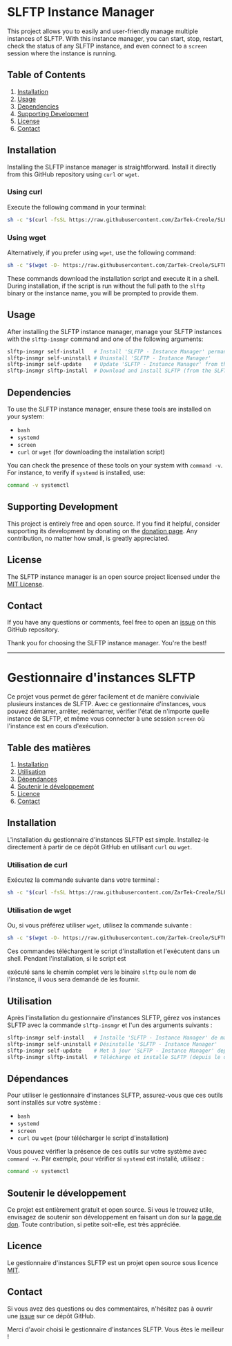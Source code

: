# SLFTP Instance Manager

This project allows you to easily and user-friendly manage multiple instances of SLFTP. With this instance manager, you can start, stop, restart, check the status of any SLFTP instance, and even connect to a `screen` session where the instance is running.

## Table of Contents

1. [Installation](#installation)
2. [Usage](#usage)
3. [Dependencies](#dependencies)
4. [Supporting Development](#supporting-development)
5. [License](#license)
6. [Contact](#contact)

## Installation

Installing the SLFTP instance manager is straightforward. Install it directly from this GitHub repository using `curl` or `wget`.

### Using curl

Execute the following command in your terminal:

```bash
sh -c "$(curl -fsSL https://raw.githubusercontent.com/ZarTek-Creole/SLFTP-Instance-Manager/main/slftp-insmgr)" -- self-install
```

### Using wget

Alternatively, if you prefer using `wget`, use the following command:

```bash
sh -c "$(wget -O- https://raw.githubusercontent.com/ZarTek-Creole/SLFTP-Instance-Manager/main/slftp-insmgr)" -- self-install
```

These commands download the installation script and execute it in a shell. During installation, if the script is run without the full path to the `slftp` binary or the instance name, you will be prompted to provide them.

## Usage

After installing the SLFTP instance manager, manage your SLFTP instances with the `slftp-insmgr` command and one of the following arguments:

```bash
slftp-insmgr self-install   # Install 'SLFTP - Instance Manager' permanently
slftp-insmgr self-uninstall # Uninstall 'SLFTP - Instance Manager'
slftp-insmgr self-update    # Update 'SLFTP - Instance Manager' from the GitHub repository
slftp-insmgr slftp-install  # Download and install SLFTP (from the SLFTP GitLab repository)
```

## Dependencies

To use the SLFTP instance manager, ensure these tools are installed on your system:

- `bash`
- `systemd`
- `screen`
- `curl` or `wget` (for downloading the installation script)

You can check the presence of these tools on your system with `command -v`. For instance, to verify if `systemd` is installed, use:

```bash
command -v systemctl
```

## Supporting Development

This project is entirely free and open source. If you find it helpful, consider supporting its development by donating on the [donation page](https://github.com/ZarTek-Creole/DONATE). Any contribution, no matter how small, is greatly appreciated.

## License

The SLFTP instance manager is an open source project licensed under the [MIT License](LICENSE).

## Contact

If you have any questions or comments, feel free to open an [issue](https://github.com/ZarTek-Creole/SLFTP-Instance-Manager/issues) on this GitHub repository.

Thank you for choosing the SLFTP instance manager. You're the best!

---

# Gestionnaire d'instances SLFTP

Ce projet vous permet de gérer facilement et de manière conviviale plusieurs instances de SLFTP. Avec ce gestionnaire d'instances, vous pouvez démarrer, arrêter, redémarrer, vérifier l'état de n'importe quelle instance de SLFTP, et même vous connecter à une session `screen` où l'instance est en cours d'exécution.

## Table des matières

1. [Installation](#installation)
2. [Utilisation](#utilisation)
3. [Dépendances](#dépendances)
4. [Soutenir le développement](#soutenir-le-développement)
5. [Licence](#licence)
6. [Contact](#contact)

## Installation

L'installation du gestionnaire d'instances SLFTP est simple. Installez-le directement à partir de ce dépôt GitHub en utilisant `curl` ou `wget`.

### Utilisation de curl

Exécutez la commande suivante dans votre terminal :

```bash
sh -c "$(curl -fsSL https://raw.githubusercontent.com/ZarTek-Creole/SLFTP-Instance-Manager/main/slftp-insmgr)" -- self-install
```

### Utilisation de wget

Ou, si vous préférez utiliser `wget`, utilisez la commande suivante :

```bash
sh -c "$(wget -O- https://raw.githubusercontent.com/ZarTek-Creole/SLFTP-Instance-Manager/main/slftp-insmgr)" -- self-install
```

Ces commandes téléchargent le script d'installation et l'exécutent dans un shell. Pendant l'installation, si le script est

 exécuté sans le chemin complet vers le binaire `slftp` ou le nom de l'instance, il vous sera demandé de les fournir.

## Utilisation

Après l'installation du gestionnaire d'instances SLFTP, gérez vos instances SLFTP avec la commande `slftp-insmgr` et l'un des arguments suivants :

```bash
slftp-insmgr self-install   # Installe 'SLFTP - Instance Manager' de manière permanente
slftp-insmgr self-uninstall # Désinstalle 'SLFTP - Instance Manager'
slftp-insmgr self-update    # Met à jour 'SLFTP - Instance Manager' depuis le dépôt GitHub
slftp-insmgr slftp-install  # Télécharge et installe SLFTP (depuis le dépôt GitLab de SLFTP)
```

## Dépendances

Pour utiliser le gestionnaire d'instances SLFTP, assurez-vous que ces outils sont installés sur votre système :

- `bash`
- `systemd`
- `screen`
- `curl` ou `wget` (pour télécharger le script d'installation)

Vous pouvez vérifier la présence de ces outils sur votre système avec `command -v`. Par exemple, pour vérifier si `systemd` est installé, utilisez :

```bash
command -v systemctl
```

## Soutenir le développement

Ce projet est entièrement gratuit et open source. Si vous le trouvez utile, envisagez de soutenir son développement en faisant un don sur la [page de don](https://github.com/ZarTek-Creole/DONATE). Toute contribution, si petite soit-elle, est très appréciée.

## Licence

Le gestionnaire d'instances SLFTP est un projet open source sous licence [MIT](LICENSE).

## Contact

Si vous avez des questions ou des commentaires, n'hésitez pas à ouvrir une [issue](https://github.com/ZarTek-Creole/SLFTP-Instance-Manager/issues) sur ce dépôt GitHub.

Merci d'avoir choisi le gestionnaire d'instances SLFTP. Vous êtes le meilleur !
